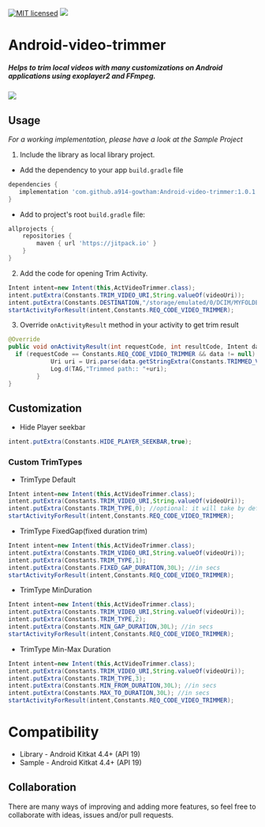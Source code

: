 [![MIT licensed](https://img.shields.io/badge/license-MIT-blue.svg)](https://raw.githubusercontent.com/hyperium/hyper/master/LICENSE)
[![](https://jitpack.io/v/a914-gowtham/Android-video-trimmer.svg)](https://jitpack.io/#a914-gowtham/Android-video-trimmer)

# Android-video-trimmer

##### Helps to trim local videos with many customizations on Android applications using exoplayer2 and FFmpeg.

![](https://github.com/a914-gowtham/Android-video-trimmer/blob/master/demo.gif)

## Usage
*For a working implementation, please have a look at the Sample Project*

1. Include the library as local library project.

+ Add the dependency to your app `build.gradle` file
 ```gradle
 dependencies {
    implementation 'com.github.a914-gowtham:Android-video-trimmer:1.0.1'
 }
 ```
 + Add to project's root `build.gradle` file:
```gradle
allprojects {
	repositories {
		maven { url 'https://jitpack.io' }
	}
}
```
2. Add the code for opening Trim Activity.
```java
Intent intent=new Intent(this,ActVideoTrimmer.class);
intent.putExtra(Constants.TRIM_VIDEO_URI,String.valueOf(videoUri));
intent.putExtra(Constants.DESTINATION,"/storage/emulated/0/DCIM/MYFOLDER"); //optional default output path /storage/emulated/0/DOWNLOADS
startActivityForResult(intent,Constants.REQ_CODE_VIDEO_TRIMMER);
```
3. Override `onActivityResult` method in your activity to get trim result
```java
@Override
public void onActivityResult(int requestCode, int resultCode, Intent data) {
  if (requestCode == Constants.REQ_CODE_VIDEO_TRIMMER && data != null) {
            Uri uri = Uri.parse(data.getStringExtra(Constants.TRIMMED_VIDEO_PATH));
            Log.d(TAG,"Trimmed path:: "+uri);
        }
}
```
## Customization

* Hide Player seekbar
```java
intent.putExtra(Constants.HIDE_PLAYER_SEEKBAR,true);
```

### Custom TrimTypes

* TrimType Default
```java
Intent intent=new Intent(this,ActVideoTrimmer.class);
intent.putExtra(Constants.TRIM_VIDEO_URI,String.valueOf(videoUri));
intent.putExtra(Constants.TRIM_TYPE,0); //optional: it will take by default
startActivityForResult(intent,Constants.REQ_CODE_VIDEO_TRIMMER);
```

* TrimType FixedGap(fixed duration trim)
```java
Intent intent=new Intent(this,ActVideoTrimmer.class);
intent.putExtra(Constants.TRIM_VIDEO_URI,String.valueOf(videoUri));
intent.putExtra(Constants.TRIM_TYPE,1);
intent.putExtra(Constants.FIXED_GAP_DURATION,30L); //in secs
startActivityForResult(intent,Constants.REQ_CODE_VIDEO_TRIMMER);
```

* TrimType MinDuration
```java
Intent intent=new Intent(this,ActVideoTrimmer.class);
intent.putExtra(Constants.TRIM_VIDEO_URI,String.valueOf(videoUri));
intent.putExtra(Constants.TRIM_TYPE,2);
intent.putExtra(Constants.MIN_GAP_DURATION,30L); //in secs
startActivityForResult(intent,Constants.REQ_CODE_VIDEO_TRIMMER);
```

* TrimType Min-Max Duration
```java
Intent intent=new Intent(this,ActVideoTrimmer.class);
intent.putExtra(Constants.TRIM_VIDEO_URI,String.valueOf(videoUri));
intent.putExtra(Constants.TRIM_TYPE,3);
intent.putExtra(Constants.MIN_FROM_DURATION,30L); //in secs
intent.putExtra(Constants.MAX_TO_DURATION,30L); //in secs
startActivityForResult(intent,Constants.REQ_CODE_VIDEO_TRIMMER);
```

# Compatibility
  
  * Library - Android Kitkat 4.4+ (API 19)
  * Sample - Android Kitkat 4.4+ (API 19)
  
## Collaboration
There are many ways of improving and adding more features, so feel free to collaborate with ideas, issues and/or pull requests. 
